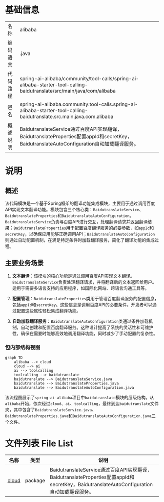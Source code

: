 # 基础信息

|      |      |
|------|------|
| 名称 | alibaba |
| 编码语言 | .java |
| 代码路径 | spring-ai-alibaba/community/tool-calls/spring-ai-alibaba-starter-tool-calling-baidutranslate/src/main/java/com/alibaba |
| 包名 | spring-ai-alibaba.community.tool-calls.spring-ai-alibaba-starter-tool-calling-baidutranslate.src.main.java.com.alibaba |
| 概述说明 | BaidutranslateService通过百度API实现翻译，BaidutranslateProperties配置appId和secretKey，BaidutranslateAutoConfiguration自动加载翻译服务。 |

# 说明

## 概述

该代码模块是一个基于Spring框架的翻译功能集成模块，主要用于通过调用百度API实现文本翻译功能。模块包含三个核心类：`BaidutranslateService`、`BaidutranslateProperties`和`BaidutranslateAutoConfiguration`。`BaidutranslateService`负责与百度API进行交互，处理翻译请求并返回翻译结果；`BaidutranslateProperties`用于配置百度翻译服务的必要参数，如`appId`和`secretKey`，以确保应用能够正确调用API；`BaidutranslateAutoConfiguration`则通过自动配置机制，在满足特定条件时加载翻译服务，简化了翻译功能的集成过程。

## 主要业务场景

1. **文本翻译**：该模块的核心功能是通过调用百度API实现文本翻译。`BaidutranslateService`负责处理翻译请求，并将翻译后的文本返回给用户。适用于需要多语言支持的应用程序，如国际化网站、跨语言沟通工具等。

2. **配置管理**：`BaidutranslateProperties`类用于管理百度翻译服务的配置信息，包括`appId`和`secretKey`。这些信息是调用百度API的必要条件，开发者可以通过配置这些属性轻松集成翻译功能。

3. **自动加载翻译服务**：`BaidutranslateAutoConfiguration`类通过条件加载机制，自动创建和配置百度翻译服务。这种设计提高了系统的灵活性和可维护性，确保在需要时能够高效地调用翻译功能，同时减少了手动配置的复杂性。


### 包内部结构视图

```mermaid
graph TD
    alibaba --> cloud
    cloud --> ai
    ai --> toolcalling
    toolcalling --> baidutranslate
    baidutranslate --> BaidutranslateService.java
    baidutranslate --> BaidutranslateProperties.java
    baidutranslate --> BaidutranslateAutoConfiguration.java
```

该流程图展示了`spring-ai-alibaba`项目中`baidutranslate`模块的层级结构。从`alibaba`开始，依次经过`cloud`、`ai`、`toolcalling`，最终到达`baidutranslate`文件夹，其中包含了`BaidutranslateService.java`、`BaidutranslateProperties.java`和`BaidutranslateAutoConfiguration.java`三个文件。

# 文件列表 File List

| 名称   | 类型  | 说明 |
|-------|------|-------------|
| [cloud](cloud/_module.md) | package | BaidutranslateService通过百度API实现翻译，BaidutranslateProperties配置appId和secretKey，BaidutranslateAutoConfiguration自动加载翻译服务。 |


